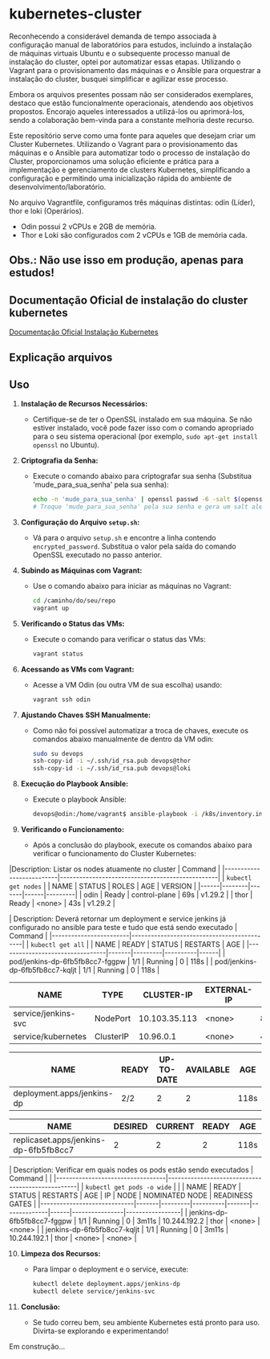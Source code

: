 # kubernetes-cluster

Reconhecendo a considerável demanda de tempo associada à configuração manual de laboratórios para estudos, incluindo a instalação de máquinas virtuais Ubuntu e o subsequente processo manual de instalação do cluster, optei por automatizar essas etapas. Utilizando o Vagrant para o provisionamento das máquinas e o Ansible para orquestrar a instalação do cluster, busquei simplificar e agilizar esse processo.

Embora os arquivos presentes possam não ser considerados exemplares, destaco que estão funcionalmente operacionais, atendendo aos objetivos propostos. Encorajo aqueles interessados a utilizá-los ou aprimorá-los, sendo a colaboração bem-vinda para a constante melhoria deste recurso.

Este repositório serve como uma fonte para aqueles que desejam criar um Cluster Kubernetes. Utilizando o Vagrant para o provisionamento das máquinas e o Ansible para automatizar todo o processo de instalação do Cluster, proporcionamos uma solução eficiente e prática para a implementação e gerenciamento de clusters Kubernetes, simplificando a configuração e permitindo uma inicialização rápida do ambiente de desenvolvimento/laboratório.

No arquivo Vagrantfile, configuramos três máquinas distintas: odin (Líder), thor e loki (Operários).

- Odin possui 2 vCPUs e 2GB de memória.
- Thor e Loki são configurados com 2 vCPUs e 1GB de memória cada.

## Obs.: Não use isso em produção, apenas para estudos! 

## Documentação Oficial de instalação do cluster kubernetes

[Documentação Oficial Instalação Kubernetes](https://kubernetes.io/docs/setup/production-environment/tools/kubeadm/install-kubeadm/)

## Explicação arquivos


## Uso


1. **Instalação de Recursos Necessários:**
   - Certifique-se de ter o OpenSSL instalado em sua máquina. Se não estiver instalado, você pode fazer isso com o comando apropriado para o seu sistema operacional (por exemplo, `sudo apt-get install openssl` no Ubuntu).

2. **Criptografia da Senha:**
   - Execute o comando abaixo para criptografar sua senha (Substitua 'mude_para_sua_senha' pela sua senha):
     ```bash
     echo -n 'mude_para_sua_senha' | openssl passwd -6 -salt $(openssl rand -base64 3) -stdin
     # Troque 'mude_para_sua_senha' pela sua senha e gera um salt aleatório usando openssl rand -base64 3
     ```

3. **Configuração do Arquivo `setup.sh`:**
   - Vá para o arquivo `setup.sh` e encontre a linha contendo `encrypted_password`. Substitua o valor pela saída do comando OpenSSL executado no passo anterior.

4. **Subindo as Máquinas com Vagrant:**
   - Use o comando abaixo para iniciar as máquinas no Vagrant:
     ```bash
     cd /caminho/do/seu/repo
     vagrant up
     ```

5. **Verificando o Status das VMs:**
   - Execute o comando para verificar o status das VMs:
     ```bash
     vagrant status
     ```

6. **Acessando as VMs com Vagrant:**
   - Acesse a VM Odin (ou outra VM de sua escolha) usando:
     ```bash
     vagrant ssh odin
     ```

7. **Ajustando Chaves SSH Manualmente:**
   - Como não foi possível automatizar a troca de chaves, execute os comandos abaixo manualmente de dentro da VM odin:
     ```bash
     sudo su devops
     ssh-copy-id -i ~/.ssh/id_rsa.pub devops@thor
     ssh-copy-id -i ~/.ssh/id_rsa.pub devops@loki
     ```

8. **Execução do Playbook Ansible:**
   - Execute o playbook Ansible:
     ```bash
     devops@odin:/home/vagrant$ ansible-playbook -i /k8s/inventory.ini /k8s/kubernetes_playbook.yaml
     ```

9. **Verificando o Funcionamento:**
   - Após a conclusão do playbook, execute os comandos abaixo para verificar o funcionamento do Cluster Kubernetes:
   
|Description: Listar os nodes atuamente no cluster
| Command                                                                    |
|--------------------------|-------------------------------------------------|
| `kubectl get nodes`                              |
| NAME | STATUS | ROLES        | AGE     | VERSION |
|------|--------|-------|------|---------|
| odin | Ready | control-plane | 69s     | v1.29.2 |
| thor | Ready | \<none>       | 43s     | v1.29.2 |



| Description: Deverá retornar um deployment e service jenkins já configurado no ansible para teste e tudo que está sendo executado
| Command                                                             |
|------------------------|--------------------------------------------|
| `kubectl get all`                                                   |
| NAME                            | READY | STATUS  | RESTARTS | AGE  |
|---------------------------------|-------|---------|----------|------|
| pod/jenkins-dp-6fb5fb8cc7-fggpw | 1/1   | Running | 0        | 118s |
| pod/jenkins-dp-6fb5fb8cc7-kqljt | 1/1   | Running | 0        | 118s |

| NAME                | TYPE      | CLUSTER-IP    | EXTERNAL-IP | PORT(S)         | AGE  |
|---------------------|-----------|---------------|-------------|-----------------|------|
| service/jenkins-svc | NodePort  | 10.103.35.113 | \<none>     | 8080:30005/TCP  | 117s |
| service/kubernetes  | ClusterIP | 10.96.0.1     | \<none>     | 443/TCP | 2m27s |

| NAME                       | READY | UP-TO-DATE | AVAILABLE | AGE  |
|----------------------------|-------|------------|-----------|------|
| deployment.apps/jenkins-dp | 2/2   | 2          | 2         | 118s |

| NAME                                  | DESIRED | CURRENT | READY | AGE  |
|---------------------------------------|---------|---------|-------|------|
| replicaset.apps/jenkins-dp-6fb5fb8cc7 | 2       | 2       | 2     | 118s |



| Description: Verificar em quais nodes os pods estão sendo executados
| Command                          |                                       |
|----------------------------------|--------------------------------------------------|
| `kubectl get pods -o wide`       |  |
| NAME                        | READY | STATUS  | RESTARTS | AGE   | IP           | NODE | NOMINATED NODE | READINESS GATES |
|-----------------------------|-------|---------|----------|-------|--------------|------|----------------|-----------------|
| jenkins-dp-6fb5fb8cc7-fggpw | 1/1   | Running | 0        | 3m11s | 10.244.192.2 | thor | \<none>        | \<none>         |
| jenkins-dp-6fb5fb8cc7-kqljt | 1/1   | Running | 0        | 3m11s | 10.244.192.1 | thor | \<none>        | \<none>         |


10. **Limpeza dos Recursos:**
    - Para limpar o deployment e o service, execute:
      ```bash
      kubectl delete deployment.apps/jenkins-dp
      kubectl delete service/jenkins-svc
      ```

11. **Conclusão:**
    - Se tudo correu bem, seu ambiente Kubernetes está pronto para uso. Divirta-se explorando e experimentando! 


Em construção...

